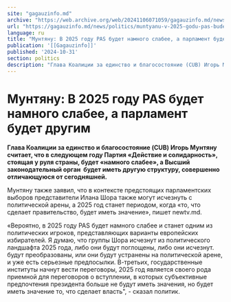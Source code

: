 ```yaml
---
site: "gagauzinfo.md"
archive: "https://web.archive.org/web/20241106071059/gagauzinfo.md/news/politics/muntyanu-v-2025-godu-pas-budet-namnogo-slabee-a-parlament-budet-drugim"
url: "https://gagauzinfo.md/news/politics/muntyanu-v-2025-godu-pas-budet-namnogo-slabee-a-parlament-budet-drugim"
language: ru
title: "Мунтяну: В 2025 году PAS будет намного слабее, а парламент будет другим"
publication: '[[Gagauzinfo]]'
published: '2024-10-31'
section: politics
description: "Глава Коалиции за единство и благосостояние (CUB) Игорь Мунтяну считает, что в следующем году Партия «Действие и солидарность», стоящая у руля страны, будет «намного слабее», а Высший законодательный орган будет иметь другую структуру, совершенно отличающуюся от сегодняшней."
---
```


# Мунтяну: В 2025 году PAS будет намного слабее, а парламент будет другим

**Глава Коалиции за единство и благосостояние (CUB) Игорь Мунтяну считает, что в следующем году Партия «Действие и солидарность», стоящая у руля страны, будет «намного слабее», а Высший законодательный орган  будет иметь другую структуру, совершенно отличающуюся от сегодняшней.**

Мунтяну также заявил, что в контексте предстоящих парламентских выборов представители Илана Шора также могут исчезнуть с политической арены, а 2025 год станет периодом, когда «то, что сделает правительство, будет иметь значение», пишет newtv.md.

«Вероятно, в 2025 году PAS будет намного слабее и станет одним из политических игроков, представляющих варианты европейских избирателей. Я думаю, что группы Шора исчезнут из политического ландшафта 2025 года, либо они будут поглощены, либо они исчезнут. будут преобразованы, или они будут устранены на политической арене, и уже есть серьезные предпосылки. В-третьих, государственные институты начнут вести переговоры, 2025 год является своего рода приемной для переговоров о вступлении, в которых субъективные предпочтения президента больше не будут иметь значения, но будет иметь значение то, что сделает власть", - сказал политик.